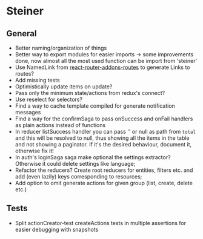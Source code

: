 # Steiner

## General

- Better naming/organization of things
- Better way to export modules for easier imports -> some improvements done, now almost all the most used function can be import from 'steiner'
- Use NamedLink from [react-router-addons-routes](https://github.com/ReactTraining/react-router-addons-routes) to generate Links to routes?
- Add missing tests
- Optimistically update items on update?
- Pass only the minimum state/actions from redux's connect?
- Use reselect for selectors?
- Find a way to cache template compiled for generate notification messages
- Find a way for the confirmSaga to pass onSuccess and onFail handlers as plain actions instead of functions
- In reducer listSuccess handler you can pass '' or null as path from `total` and this will be resolved to null, thus showing all the items in the table and not showing a paginator. If it's the desired behaviour, document it, otherwise fix it!
- In auth's loginSaga saga make optional the settings extractor? Otherwise it could delete settings like language;
- Refactor the reducers? Create root reducers for entities, filters etc. and add (even lazily) keys corresponding to resources;
- Add option to omit generate actions for given group (list, create, delete etc.)

## Tests
- Split actionCreator-test createActions tests in multiple assertions for easier debugging with snapshots